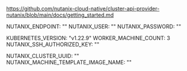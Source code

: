 https://github.com/nutanix-cloud-native/cluster-api-provider-nutanix/blob/main/docs/getting_started.md


NUTANIX_ENDPOINT: ""
NUTANIX_USER: ""
NUTANIX_PASSWORD: ""

KUBERNETES_VERSION: "v1.22.9"
WORKER_MACHINE_COUNT: 3
NUTANIX_SSH_AUTHORIZED_KEY: ""

NUTANIX_CLUSTER_UUID: ""
NUTANIX_MACHINE_TEMPLATE_IMAGE_NAME: ""